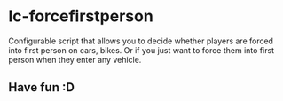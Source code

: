 # lc-forcefirstperson

Configurable script that allows you to decide whether players are forced into first person on cars, bikes. Or if you just want to force them into first person when they enter any vehicle. 

## Have fun :D
 

